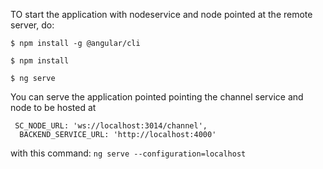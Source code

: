 TO start the application with nodeservice and node pointed at the remote server, do:

```
$ npm install -g @angular/cli

$ npm install

$ ng serve
```

You can serve the application pointed pointing the channel service and node to be hosted at 
```
 SC_NODE_URL: 'ws://localhost:3014/channel',
  BACKEND_SERVICE_URL: 'http://localhost:4000'
```
with this command:
`ng serve --configuration=localhost`
